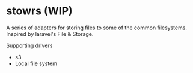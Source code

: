 # stowrs (WIP)
A series of adapters for storing files to some of the common filesystems. Inspired by laravel's File & Storage.

Supporting drivers
- s3
- Local file system
